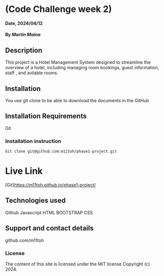 # (Code Challenge week 2)

#### Date, 2024/04/12

#### By *Martin Maina*

## Description
This project is a Hotel Management System designed to streamline the overview of a hotel, including managing room bookings, guest information, staff , and avilable rooms.

## Installation
You use git clone to be able to download the documents in the GitHub

## Installation Requirements
Git

### Installation instruction
```
Git clone git@github.com:m11toh/phase1-project.git

```

# Live Link
[Git]https://m11toh.github.io/phase1-project/

## Technologies used
Github
Javascript
HTML
BOOTSTRAP
CSS

## Support and contact details
github.com/m11toh

### License
The content of this site is licensed under the MIT license
Copyright (c) 2024.



















